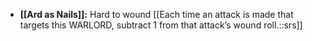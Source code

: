 - **[[Ard as Nails]]:** Hard to wound [[Each time an attack is made that targets this WARLORD, subtract 1 from that attack’s wound roll.::srs]]